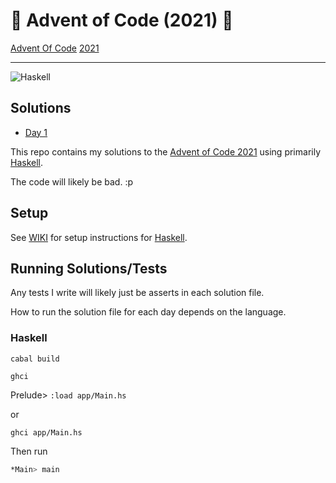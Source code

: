 # 🎄 Advent of Code (2021) 🎄

[Advent Of Code](https://adventofcode.com/) [2021](https://adventofcode.com/2021/)

---

![Haskell](https://img.shields.io/badge/Haskell-5e5086?style=for-the-badge&logo=haskell&logoColor=white)

## Solutions

- [Day 1](day01/README.md)

<!-- [![For: Advent Of Code](https://img.shields.io/badge/for-advent_of_code-green.svg)](https://adventofcode.com/) -->
<!-- [![License: MIT](https://img.shields.io/badge/License-MIT-lightgrey.svg)](https://opensource.org/licenses/MIT)  -->

<!-- https://github.com/marketplace/actions/aoc-badges -->
<!-- ![](https://img.shields.io/badge/day%20📅-6-blue) -->
<!-- ![](https://img.shields.io/badge/stars%20⭐-12-yellow) -->
<!-- ![](https://img.shields.io/badge/days%20completed-6-red) -->

This repo contains my solutions to the [Advent of Code 2021](https://adventofcode.com/2021) using primarily [Haskell](https://www.haskell.org).

The code will likely be bad. :p

## Setup

See [WIKI](https://github.com/AlexHedley/adventofcode2021/wiki) for setup instructions for [Haskell](https://www.haskell.org).

## Running Solutions/Tests

Any tests I write will likely just be asserts in each solution file.

How to run the solution file for each day depends on the language.

### Haskell

`cabal build`

`ghci`

Prelude> `:load app/Main.hs`

or

`ghci app/Main.hs`

Then run

```bash
*Main> main
```
